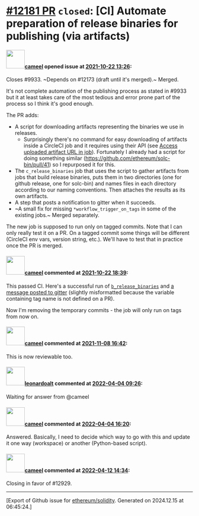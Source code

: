 # [\#12181 PR](https://github.com/ethereum/solidity/pull/12181) `closed`: [CI] Automate preparation of release binaries for publishing (via artifacts)

#### <img src="https://avatars.githubusercontent.com/u/137030?v=4" width="50">[cameel](https://github.com/cameel) opened issue at [2021-10-22 13:26](https://github.com/ethereum/solidity/pull/12181):

Closes #9933.
~Depends on #12173 (draft until it's merged).~ Merged.

It's not complete automation of the publishing process as stated in #9933 but it at least takes care of the most tedious and error prone part of the process so I think it's good enough.

The PR adds:
- A script for downloading artifacts representing the binaries we use in releases.
    - Surprisingly there's no command for easy downloading of artifacts inside a CircleCI job and it requires using their API (see [Access uploaded artifact URL in job](https://support.circleci.com/hc/en-us/articles/360045457592-Access-uploaded-artifact-URL-in-job)). Fortunately I already had a script for doing something similar (https://github.com/ethereum/solc-bin/pull/41) so I repurposed it for this.
- The `c_release_binaries` job that uses the script to gather artifacts from jobs that build release binaries, puts them in two directories (one for github release, one for solc-bin) and names files in each directory according to our naming conventions. Then attaches the results as its own artifacts.
- A step that posts a notification to gitter when it succeeds.
- ~A small fix for missing `*workflow_trigger_on_tags` in some of the existing jobs.~ Merged separately.

The new job is supposed to run only on tagged commits. Note that I can only really test it on a PR. On a tagged commit some things will be different (CircleCI env vars, version string, etc.). We'll have to test that in practice once the PR is merged.

#### <img src="https://avatars.githubusercontent.com/u/137030?v=4" width="50">[cameel](https://github.com/cameel) commented at [2021-10-22 18:39](https://github.com/ethereum/solidity/pull/12181#issuecomment-949876968):

This passed CI. Here's a successful run of [`b_release_binaries`](https://app.circleci.com/pipelines/github/ethereum/solidity/19930/workflows/f63cdca9-3ae7-4420-873d-30f4c59eca1c/jobs/880945) and [a message posted to gitter](https://gitter.im/ethereum/solidity-dev?at=6172efabfb8ca0572bd8bc69) (slightly misformatted because the variable containing tag name is not defined on a PR).

Now I'm removing the temporary commits - the job will only run on tags from now on.

#### <img src="https://avatars.githubusercontent.com/u/137030?v=4" width="50">[cameel](https://github.com/cameel) commented at [2021-11-08 16:42](https://github.com/ethereum/solidity/pull/12181#issuecomment-963350659):

This is now reviewable too.

#### <img src="https://avatars.githubusercontent.com/u/504195?u=ce2facd14af9fd474ebff49f0d44891f56f7500f&v=4" width="50">[leonardoalt](https://github.com/leonardoalt) commented at [2022-04-04 09:26](https://github.com/ethereum/solidity/pull/12181#issuecomment-1087322768):

Waiting for answer from @cameel

#### <img src="https://avatars.githubusercontent.com/u/137030?v=4" width="50">[cameel](https://github.com/cameel) commented at [2022-04-04 16:20](https://github.com/ethereum/solidity/pull/12181#issuecomment-1087758419):

Answered. Basically, I need to decide which way to go with this and update it one way (workspace) or another (Python-based script).

#### <img src="https://avatars.githubusercontent.com/u/137030?v=4" width="50">[cameel](https://github.com/cameel) commented at [2022-04-12 14:34](https://github.com/ethereum/solidity/pull/12181#issuecomment-1096810888):

Closing in favor of #12929.


-------------------------------------------------------------------------------



[Export of Github issue for [ethereum/solidity](https://github.com/ethereum/solidity). Generated on 2024.12.15 at 06:45:24.]
